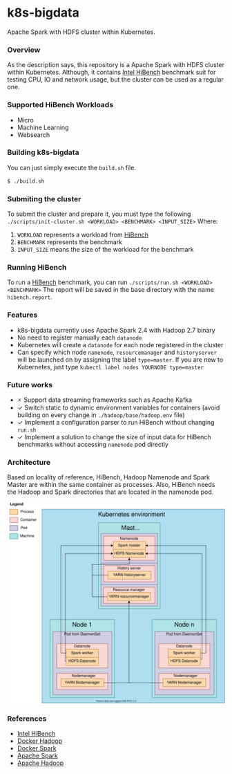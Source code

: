 # k8s-bigdata
Apache Spark with HDFS cluster within Kubernetes.

### Overview
As the description says, this repository is a Apache Spark with HDFS cluster within Kubernetes. Although, it contains [Intel HiBench](https://github.com/Intel-bigdata/HiBench) benchmark suit for testing CPU, IO and network usage, but the cluster can be used as a regular one. 

### Supported HiBench Workloads
- Micro
- Machine Learning
- Websearch

### Building k8s-bigdata
You can just simply execute the `build.sh` file.
```sh
$ ./build.sh
```

### Submiting the cluster
To submit the cluster and prepare it, you must type the following `./scripts/init-cluster.sh <WORKLOAD> <BENCHMARK> <INPUT_SIZE>`
Where:
1. `WORKLOAD` represents a workload from [HiBench](https://github.com/Intel-bigdata/HiBench)
2. `BENCHMARK` represents the benchmark 
3. `INPUT_SIZE` means the size of the workload for the benchmark

### Running HiBench
To run a [HiBench](https://github.com/Intel-bigdata/HiBench) benchmark, you can run `./scripts/run.sh <WORKLOAD> <BENCHMARK>`
The report will be saved in the base directory with the name `hibench.report`.

### Features
- k8s-bigdata currently uses Apache Spark 2.4 with Hadoop 2.7 binary
- No need to register manually each `datanode`
- Kubernetes will create a `datanode` for each node registered in the cluster
- Can specify which node `namenode`, `resourcemanager` and `historyserver` will be launched on by assigning the label `type=master`. If you are new to Kubernetes, just type `kubectl label nodes YOURNODE type=master`

### Future works
- 🗴 Support data streaming frameworks such as Apache Kafka
- ✓ Switch static to dynamic environment variables for containers (avoid building on every change in `./hadoop/base/hadoop.env` file)
- ✓ Implement a configuration parser to run HiBench without changing `run.sh`
- ✓ Implement a solution to change the size of input data for HiBench benchmarks without accessing `namenode` pod directly

### Architecture
Based on locality of reference, HiBench, Hadoop Namenode and Spark Master are within the same container as processes. Also, HiBench needs the Hadoop and Spark directories that are located in the namenode pod.

![Alt text](./doc/k8s-bigdata-architecture.svg)

### References
- [Intel HiBench](https://github.com/Intel-bigdata/HiBench#hibench-suite-)
- [Docker Hadoop](https://github.com/big-data-europe/docker-hadoop)
- [Docker Spark](https://github.com/big-data-europe/docker-spark)
- [Apache Spark](https://spark.apache.org/)
- [Apache Hadoop](https://hadoop.apache.org/)
